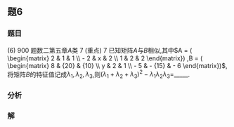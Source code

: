 ## 题6
### 题目
(6) 900 题数二第五章$A$类 7 (重点) 
7 已知矩阵$A$与$B$相似,其中$A = ( \begin{matrix} 2 & 1 & 1 \\   - 2 & x & 2 \\  1 & 2 & 2 \end{matrix}) ,B = ( \begin{matrix} 8 & {20} & {10} \\  y & 2 & 1 \\   - 5 &  - {15} &  - 6 \end{matrix})$,将矩阵$B$的特征值记成${\lambda }_{1},{\lambda }_{2},{\lambda }_{3}$,则${( {\lambda }_{1} + {\lambda }_{2} + {\lambda }_{3}) }^{2} - {\lambda }_{1}{\lambda }_{2}{\lambda }_{3} =$_____.
### 分析

### 解